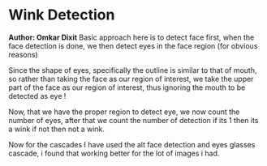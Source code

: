 # Wink Detection
**Author: Omkar Dixit**
Basic approach here is to detect face first, when the face detection is done, we then detect eyes in the face region (for obvious reasons)

Since the shape of eyes, specifically the outline is similar to that of mouth, so rather than taking the face as our region of interest, we take the upper part of the face as our region of interest, thus ignoring the mouth to be detected as eye !

Now, that we have the proper region to detect eye, we now count the number of eyes, after that we count the number of detection
if its 1 then its a wink if not then not a wink.

Now for the cascades I have used the alt face detection and eyes glasses cascade, i found that working better for the lot of images i had.



